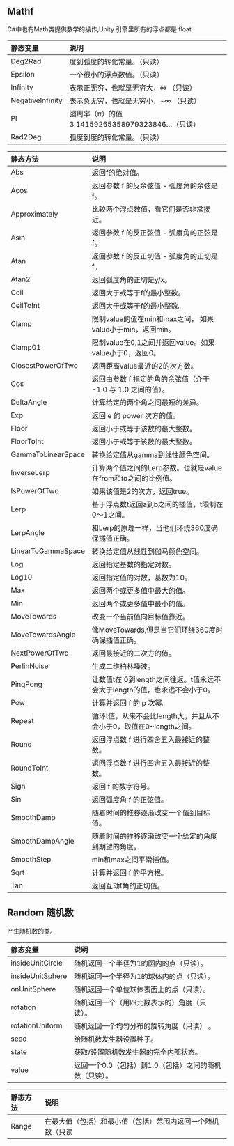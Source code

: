 ## Mathf

C#中也有Math类提供数学的操作,Unity 引擎里所有的浮点都是 float

| 静态变量         | 说明                                           |
| :--------------- | :--------------------------------------------- |
| Deg2Rad          | 度到弧度的转化常量。（只读）                   |
| Epsilon          | 一个很小的浮点数值。（只读）                   |
| Infinity         | 表示正无穷，也就是无穷大，∞ （只读）           |
| NegativeInfinity | 表示负无穷，也就是无穷小，-∞ （只读）          |
| PI               | 圆周率（π）的值3.14159265358979323846…（只读） |
| Rad2Deg          | 弧度到度的转化常量。（只读）                   |

| 静态方法           | 说明                                                         |
| :----------------- | :----------------------------------------------------------- |
| Abs                | 返回f的绝对值。                                              |
| Acos               | 返回参数 f 的反余弦值 - 弧度角的余弦是f。                    |
| Approximately      | 比较两个浮点数值，看它们是否非常接近。                       |
| Asin               | 返回参数 f 的反正弦值 - 弧度角的正弦是f。                    |
| Atan               | 返回参数 f 的反正切值 - 弧度角的正切是f。                    |
| Atan2              | 返回弧度角的正切是y/x。                                      |
| Ceil               | 返回大于或等于f的最小整数。                                  |
| CeilToInt          | 返回大于或等于f的最小整数。                                  |
| Clamp              | 限制value的值在min和max之间， 如果value小于min，返回min。    |
| Clamp01            | 限制value在0,1之间并返回value。如果value小于0，返回0。       |
| ClosestPowerOfTwo  | 返回距离value最近的2的次方数。                               |
| Cos                | 返回由参数 f 指定的角的余弦值（介于 -1.0 与 1.0 之间的值）。 |
| DeltaAngle         | 计算给定的两个角之间最短的差异。                             |
| Exp                | 返回 e 的 power 次方的值。                                   |
| Floor              | 返回小于或等于该数的最大整数。                               |
| FloorToInt         | 返回小于或等于该数的最大整数。                               |
| GammaToLinearSpace | 转换给定值从gamma到线性颜色空间。                            |
| InverseLerp        | 计算两个值之间的Lerp参数。也就是value在from和to之间的比例值。 |
| IsPowerOfTwo       | 如果该值是2的次方，返回true。                                |
| Lerp               | 基于浮点数t返回a到b之间的插值，t限制在0～1之间。             |
| LerpAngle          | 和Lerp的原理一样，当他们环绕360度确保插值正确。              |
| LinearToGammaSpace | 转换给定值从线性到伽马颜色空间。                             |
| Log                | 返回指定基数的指定对数。                                     |
| Log10              | 返回指定值的对数，基数为10。                                 |
| Max                | 返回两个或更多值中最大的值。                                 |
| Min                | 返回两个或更多值中最小的值。                                 |
| MoveTowards        | 改变一个当前值向目标值靠近。                                 |
| MoveTowardsAngle   | 像MoveTowards,但是当它们环绕360度时确保插值正确。            |
| NextPowerOfTwo     | 返回最接近的二次方的值。                                     |
| PerlinNoise        | 生成二维柏林噪波。                                           |
| PingPong           | 让数值t在 0到length之间往返。t值永远不会大于length的值，也永远不会小于0。 |
| Pow                | 计算并返回 f 的 p 次幂。                                     |
| Repeat             | 循环t值，从来不会比length大，并且从不会小于0，取值在0~length之间。 |
| Round              | 返回浮点数 f 进行四舍五入最接近的整数。                      |
| RoundToInt         | 返回浮点数 f 进行四舍五入最接近的整数。                      |
| Sign               | 返回 f 的数字符号。                                          |
| Sin                | 返回弧度角 f 的正弦值。                                      |
| SmoothDamp         | 随着时间的推移逐渐改变一个值到目标值。                       |
| SmoothDampAngle    | 随着时间的推移逐渐改变一个给定的角度到期望的角度。           |
| SmoothStep         | min和max之间平滑插值。                                       |
| Sqrt               | 计算并返回 f 的平方根。                                      |
| Tan                | 返回互动f角的正切值。                                        |

## Random 随机数

产生随机数的类。

| 静态变量         | 说明                                                   |
| :--------------- | :----------------------------------------------------- |
| insideUnitCircle | 随机返回一个半径为1的圆内的点（只读）。                |
| insideUnitSphere | 随机返回一个半径为1的球体内的点（只读）。              |
| onUnitSphere     | 随机返回一个单位球体表面上的点（只读）。               |
| rotation         | 随机返回一个（用四元数表示的）角度（只读）。           |
| rotationUniform  | 随机返回一个均匀分布的旋转角度（只读） 。              |
| seed             | 给随机数发生器设置种子。                               |
| state            | 获取/设置随机数发生器的完全内部状态。                  |
| value            | 返回一个0.0（包括）到1.0（包括）之间的随机数（只读）。 |

| 静态方法 | 说明                                                       |
| :------- | :--------------------------------------------------------- |
| Range    | 在最大值（包括）和最小值（包括）范围内返回一个随机数（只读 |